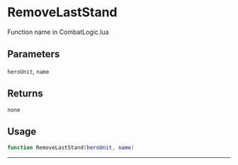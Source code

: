 # RemoveLastStand
Function name in CombatLogic.lua
## Parameters
`heroUnit`, `name`
## Returns
`none`
## Usage
```lua
function RemoveLastStand(heroUnit, name)
```
---
